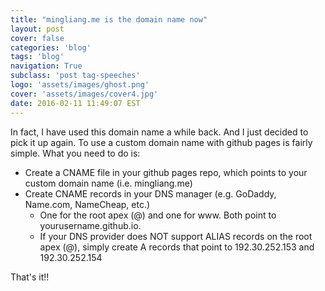 ```yaml
---
title: "mingliang.me is the domain name now"
layout: post
cover: false
categories: 'blog'
tags: 'blog'
navigation: True
subclass: 'post tag-speeches'
logo: 'assets/images/ghost.png'
cover: 'assets/images/cover4.jpg'
date: 2016-02-11 11:49:07 EST
---
```


In fact, I have used this domain name a while back. And I just decided to pick it up again. To use a custom domain name with github pages is fairly simple. What you need to do is:

- Create a CNAME file in your github pages repo, which points to your custom domain name (i.e. mingliang.me)
- Create CNAME records in your DNS manager (e.g. GoDaddy, Name.com, NameCheap, etc.) 
  - One for the root apex (@) and one for www. Both point to yourusername.github.io. 
  - If your DNS provider does NOT support ALIAS records on the root apex (@), simply create A records that point to 192.30.252.153 and 192.30.252.154

That's it!!

